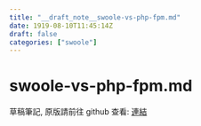 ```yaml
---
title: "__draft_note__swoole-vs-php-fpm.md"
date: 1919-08-10T11:45:14Z
draft: false
categories: ["swoole"]
---
```


# swoole-vs-php-fpm.md

草稿筆記, 原版請前往 github 查看: [連結](https://github.com/tinghaolai/just-random-note/blob/master/swoole/swoole-vs-php-fpm.md)